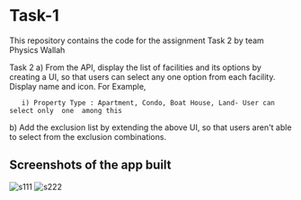 # Task-1

This repository contains the code for the assignment Task 2 by team Physics Wallah

Task 2
a) From the API, display the list of facilities and its options by creating a UI, so that users can select any one option from each facility. Display name and icon. For    Example,

       i) Property Type : Apartment, Condo, Boat House, Land- User can select only  one  among this

b) Add the exclusion list by extending the above UI, so that users aren't able to select
    from the exclusion combinations.
    
## Screenshots of the app built

![s111](https://user-images.githubusercontent.com/56756612/145996143-a624f4bf-5b1b-49e9-9a00-244ac249398b.jpg)
![s222](https://user-images.githubusercontent.com/56756612/145996149-254b3e28-8c6a-40f8-b53f-403fc0fe95aa.jpg)
